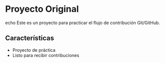 # Proyecto Original

echo Este es un proyecto para practicar el flujo de contribución Git/GitHub.

## Características
- Proyecto de práctica
- Listo para recibir contribuciones
